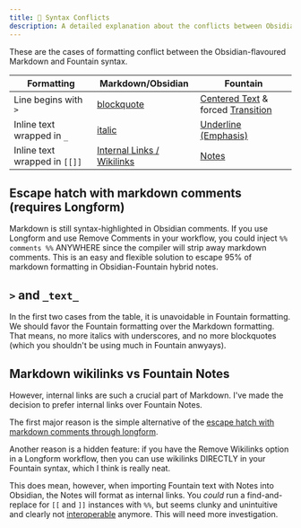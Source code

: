 ```yaml
---
title: 🥊 Syntax Conflicts
description: A detailed explanation about the conflicts between Obsidian-flavoured markdown and Fountain syntax.
---
```


These are the cases of formatting conflict between the Obsidian-flavoured Markdown and Fountain syntax.

| Formatting                    | Markdown/Obsidian                                                                              | Fountain                                                                                                                 |
| ----------------------------- | ---------------------------------------------------------------------------------------------- | ------------------------------------------------------------------------------------------------------------------------ |
| Line begins with `>`          | [blockquote](https://help.obsidian.md/Editing+and+formatting/Basic+formatting+syntax#Quotes)   | [Centered Text](https://fountain.io/syntax/#centered-text) & forced [Transition](https://fountain.io/syntax/#transition) |
| Inline text wrapped in `_`    | [italic](https://help.obsidian.md/Editing+and+formatting/Basic+formatting+syntax#Styling+text) | [Underline (Emphasis)](https://fountain.io/syntax/#emphasis)                                                             |
| Inline text wrapped in `[[]]` | [Internal Links / Wikilinks](https://help.obsidian.md/Linking+notes+and+files/Internal+links)  | [Notes](https://fountain.io/syntax/#notes)                                                                               |

<!-- TODO: add boneyard, technically conflicts with emphasis -->

## Escape hatch with markdown comments (requires Longform)

Markdown is still syntax-highlighted in Obsidian comments. If you use Longform and use Remove Comments in your workflow, you could inject `%% comments %%` ANYWHERE since the compiler will strip away markdown comments. This is an easy and flexible solution to escape 95% of markdown formatting in Obsidian-Fountain hybrid notes.

## `>` and `_text_`

In the first two cases from the table, it is unavoidable in Fountain formatting. We should favor the Fountain formatting over the Markdown formatting. That means, no more italics with underscores, and no more blockquotes (which you shouldn't be using much in Fountain anwyays).

## Markdown wikilinks vs Fountain Notes

However, internal links are such a crucial part of Markdown. I've made the decision to prefer internal links over Fountain Notes.

The first major reason is the simple alternative of the [escape hatch with markdown comments through longform](#escape-hatch-with-markdown-comments-requires-longform).

Another reason is a hidden feature: if you have the Remove Wikilinks option in a Longform workflow, then you can use wikilinks DIRECTLY in your Fountain syntax, which I think is really neat.

This does mean, however, when importing Fountain text with Notes into Obsidian, the Notes will format as internal links. You _could_ run a find-and-replace for `[[` and `]]` instances with `%%`, but seems clunky and unintuitive and clearly not [interoperable](../../README#🔀-interoperable) anymore. This will need more investigation.

